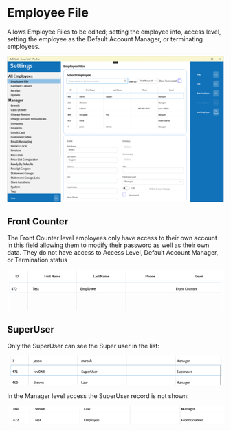 # Employee File

Allows Employee Files to be edited; setting the employee info, access level, setting the employee as the Default Account Manager, or terminating employees.

![Main](/.attachments/Documentation/EmployeeFile.png "Main")

## Front Counter

The Front Counter level employees only have access to their own account in this field allowing them to modify their password as well as their own data. They do not have access to Access Level, Default Account Manager, or Termination status

![Front Counter](/.attachments/Documentation/EmployeeFile-FrontCounter.png "Front Counter")

## SuperUser

Only the SuperUser can see the Super user in the list:

![Super User Shown](/.attachments/Documentation/EmployeeFile-SuperUserShown.png "Super User Shown")

In the Manager level access the SuperUser record is not shown:

![Super User Missing](/.attachments/Documentation/EmployeeFile-SuperUserMissing.png "Super User Missing")